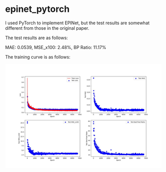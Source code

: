 # epinet_pytorch

I used PyTorch to implement EPINet, but the test results are somewhat different from those in the original paper.

The test results are as follows:

MAE: 0.0539,
MSE_x100: 2.48%,
BP Ratio: 11.17%

The training curve is as follows:

![training_curve](results/2022_08_27_18_55_45/training_curve.jpg)

